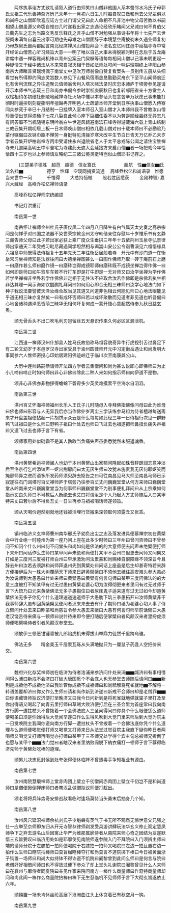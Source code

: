<!-- { "loadSidebar": true } -->
　　两序执事诣方丈致礼请叙入道行由师笑曰山僧非他国人系本蜀邻水冯氏子母郭氏父祖三代乐善持斋万历己未年十一月初六日生儿时每自叹曰做和尚去父兄辈俱以和尚呼之山僧即欣喜应诺方士过门谓父兄曰此人命相不凡非池中物父母苦教以书嗣相望山僧虽遵父命窃自惟曰几时遂我出家之志遇论经欣乐睹闻父兄诫曰何不肖伯父云衢先生之志为当路文秀反乐释氏之言乎山僧不对勉强从事诗书年将十七先严去世服阕未满每自喜云出家可期也先母难之山僧固辞于本境慧空庵披剃未久遇业师复初乃母族舅氏自两都回言南北经席禅风山僧投拜会下法名玄忆同住邑中延福寺寺中常开经论山僧苦心听习经旨大意一一明了唯以自己大事未得脱颖时时在念后于五龙庵讲席中遇一禅客雅尚机锋以青州公案云门屎橛等语每每相问山僧以己事未明更起一种疑情又于经中诸法从本来常自寂灭相于皆如法师处叩问一味讲理期终上华阳山参南宗大师睹普贤瑞境偶于南堂丈中见吹万师翁像自赞复看案头一贯别传五册从头细看觉有所得即约同志灵旨数人参见下山餐风宿雨恳恳勤勤买舟东下至平山闻师翁迁化有舍利流辉之异往造聚云值师翁舍利入塔次睹法录时庆忠本师庐于塔旁参见遂请开示本师书气志箴三目和尚亦书偈令参时崇祯庚辰秋日也复转邻阳省亲十方堂主人双松相约冬初结社酆陵地藏禅寺社火场中惟以本参话头在念苦辛万状虑己事未能打彻时时逼拶刻刻提撕明年擅越冉开明邑人士疏请本师开堂到日序执事山僧愿入侍寮同众参究于辛巳十月结制一日挂牌入室本师召入室山僧才入本师曰我不曾教汝山僧珍重便出觉得漆桶子七花八裂自此倾心座下巨细任委不以为劳逆顺经尝终无异志凡有问答靡不当机随锡东明吟翁白牛世道风鹤避南滨石峰寺得游藏海六载上青山结制三教云集开期叨居上板一日木师唤山僧曰相依几载山僧对曰十载本师曰不必勘验乃蒙付嘱偈曰衣钵巾瓶不惮劳一身挺特见清操岁寒未改平生节白日青天万亿乔乙未岁学者云集开炉柏岩禅寺丙申受请住永兴退院省老人于太平总戎陈公闻之请住宝胜禅寺未几逾梁高明王中军舍宅为寺建此无遮大会延接方来启山僧▆者一场把戏今年恰恰四十三岁也以上参师请友略纪二三诸公英灵挺特岂似山僧耶书记存之。

　　　(三楚弟子德胜　超范　超德　信女筤氏
　　　　　　超航　性▆信女▆氏法名挂▆
　　　　　德亨　性辉　空现同捐资流通
　高峰乔松亿和尚语录　惟愿当来世中一问
　　　千悟得
　　大总持恒植
　　般若胜因悉获
　　金刚种智)
嘉兴大藏经　高峰乔松亿禅师语录


　　高峰乔松亿禅师宗统编颂

　　书记灯洪重订

　　南岳第一世

　　南岳怀让禅师金州杜氏子唐仪凤二年四月八日降生有白气属天太史奏之高宗宗问是何祥乎对曰国之法器不染世荣宗敕金州太守韩偕亲往存慰年十岁惟乐书有玄静三藏告师父母曰此子若出家必获上乘广度众生垂拱三年年十五依荆州玉泉寺弘景律师出家通天二年受戒习毗尼藏遇同学坦然相与谒嵩山安公公令诣曹溪见六祖悟缘具六祖章中师既得法侍祖复十五年先天二年往衡岳居般若寺　开元中有沙门道一在衡岳常习坐禅师知是法器往问曰大德坐禅图甚么一曰图作佛师乃取一砖于庵前石上磨一曰磨作甚么师曰磨作镜一曰磨砖岂得成镜耶师曰磨砖既不成镜坐禅岂得作佛一曰如何即是师曰如牛驾车车若不行打车即是打牛即是一无对师又曰汝学坐禅为学作佛若学坐禅禅非坐卧若学作佛佛非定相于无住法不应取舍汝若作佛即是杀佛若执坐相非达其理一闻示诲如饮醍醐礼拜问曰如何用心即合无相三昧师曰汝学心地法门如下种子我说法要譬彼天泽汝缘合故当见其道又问道非色相云何能见师曰心地法眼能见乎道无相三昧亦复然矣一曰有成坏否师曰若以成坏聚散而见道者非见道也听吾偈曰心地舍诸种遇泽悉皆萌三昧华无相何坏复何成一蒙开悟心意超然侍奉九秋日益玄奥。

　　颂无骨舌头不出口吹毛利刃岂留丝五天悬识传来久何必区区漏泄机。

　　南岳第二世

　　江西道一禅师汉州什邡县人姓马氏故俗称马祖容貌奇异牛行虎视引舌过鼻足下有二轮文幼岁于本邑罗汉寺出家受具于渝州圆律师开元中习定衡岳遇让和尚发明大事同参六人惟师密授心印始居建阳佛迹岭迁于临川次至南康龚公山。

　　大历中连帅路嗣恭请师开法四方学者云集僧问和尚为甚么说即心即佛师曰为止小儿啼曰啼止时如何师曰非心非佛曰除此二种人来如何指示师曰向伊道不是物。

　　颂非心非佛亦非物拶得蟾蜍下碧霄多少英灵难摸索平空海水自滔滔。

　　南岳第三世

　　洪州百丈怀海禅师福州长乐人王氏子儿时随母入寺拜佛指佛像问母曰此为谁母曰佛也师曰形容与人无异我后亦当作佛丱岁离尘三学该练参马祖为侍者檀越每送斋来才开盘盖祖便拈起一片胡饼示众云是什么每每如此经三年一日侍祖行次见一群野鸭飞过祖曰是什么师曰野鸭子祖曰什处去也师曰飞过去也祖遂把师鼻扭负痛失声祖曰又道飞过去也师于言下有省。

　　颂师家用处似砒霜不是其人孰敢当负痛失声虽委悉犹然未服返魂香。

　　南岳第四世

　　洪州黄檗希运禅师闽人也幼于本州黄檗山出家额间隆起如珠音辞朗润志意冲淡后至洛京行乞吟添钵声一妪出荆扉问曰太无厌生师曰汝犹未施责我无厌何耶妪笑而掩扉师异之进而语多所发药师须臾辞去妪告之曰可往南昌见马大师至南昌马师已示寂遂往石门谒塔时百丈禅师庐于塔旁乃往参百丈丈问巍巍堂堂从何方来师曰巍巍堂堂从岭南来丈曰巍巍堂堂当为何事师曰巍巍堂堂不为别事便礼拜问曰从上宗乘如何指示丈良久师曰不可教后人断绝去也丈曰将谓汝是个人乃起入方丈师随后入曰某甲特来丈曰若尔后不得负吾丈一日举再参马祖被喝话师遂领旨。

　　颂从天喝价迥然别就地还钱被活埋行货搬来深领取何须露丑又张乖。

　　南岳第五世

　　镇州临济义玄禅师曹州南华邢氏子幼负出尘之志及落发进具便慕禅宗初在黄檗会中行业绝一时睦州为第一座乃问上座在此多少时师曰三年州曰曾问否师曰不曾参问不知问个什么州曰何不问堂头和尚如何是佛法的的大意师便去问声未绝檗便打师下来州曰问话作么生师曰某甲问声未绝和尚便打某甲不会州曰但更去问师又问檗又打如是三度问三度被打师白州曰早承激劝问法累蒙和尚赐棒自恨障缘不领深旨今且辞去州曰汝若去须辞和尚师拜退州先到黄檗处曰问话上座虽是后生却甚奇特若来辞方便接伊后为一株大树覆荫天下师来日辞黄檗檗曰不须他去祗往高安滩头参大愚必为汝说师到大愚愚曰什处来师曰黄檗愚曰黄檗有何言句师曰某甲三度问佛法的的大意三度被打不知某甲有过无过愚曰黄檗老婆心切为汝得彻更来者里问有过无过师于言下大悟乃曰元来黄檗佛法无多子愚搊住曰者尿床鬼子适来道有过无过如今却道黄檗佛法无多子你见个什么道理速道速道师于大愚肋下筑三拳愚拓开曰汝师黄檗非干我事师辞大愚却回黄檗檗见便问者汉来来去去有什了期师曰祗为老婆心切人事了侍立檗问什处去来曰昨蒙和尚慈旨令参大愚去来檗曰大愚有何言句师举前话檗曰大愚老汉饶舌待来痛与一顿师曰说什待来即今便打随后便掌檗曰者风颠汉来者里捋虎须师便喝檗唤侍者引者风颠汉参堂去。

　　颂放伊三顿恶钳锤番被儿郎陷虎机未得拔山举鼎力徒然千里跨乌骓。

　　佛法无多　　精金美玉千层褁瓦砾从头满地抛只为一厘鼠子药逢人空把价来交。

　　南岳第六世

　　魏府兴化存奖禅师初在临济为侍者洛浦来参济问什处来浦▆▆城济曰有事相借问得么浦曰新戒不会济曰打破大唐国觅个不会底人也无参堂去师随后请问曰▆▆新到是成褫他不成褫他济曰我谁管你成褫不成褫师曰和尚祗解将死雀就地▆不解将一转语盖覆却济曰你又作么生师曰请和尚作新到济遂曰新戒不会师曰却是老僧罪▆▆曰你语藏锋师拟议济便打至晚济又曰我今日问新到是将死雀就地弹就窠子里打及至你出得语又喝起了向青云里打师曰草贼大败济便打后在三圣会里为首座常曰我向南方行脚一遭拄杖头不曾拨着一个会佛法底人三圣闻得问曰你具个什么眼便恁么道师便喝圣曰须是你始得后大觉闻举遂曰作么生得风吹到大觉门里来师后到大觉为院主一日觉唤院主我闻你道向南方行脚一遭拄杖头不曾拨着一个会佛法底你凭个什么道理与么道师便喝觉便打师又喝觉又打师来日从法堂过觉召院主我直下疑你昨日者两喝师又喝觉又打师再喝觉亦打师曰某甲于三圣师兄处学得个宾主句总被师兄折倒了也愿与某甲个▆▆法门觉曰者瞎汉来者里纳败阙脱下衲衣痛打一顿师于言下荐得临济先师于黄檗处吃棒的道理。

　　颂男儿决志觅封侯到处夸张得便休临阵不曾遭毒手争知祖业有源由。

　　南岳第七世

　　汝州南院慧颙禅师上堂赤肉团上壁立千仞僧问赤肉团上壁立千仞岂不是和尚道师曰是僧便掀倒禅床师曰者瞎汉乱做僧拟议师便打趁出。

　　颂老将将兵阵势奇安排战敌看临时逢场莫恃当头勇末后抽身几个知。

　　南岳第八世

　　汝州风穴延沼禅师余杭刘氏子少魁礨有英气于书无所不观然无惊世意父兄强之仕一应举至京师即东归从开元寺智恭律师剃发受具游讲肆玩法华玄义修止观定慧夙师争下之弃去游名山后因寓止华严为维那属廓侍者从南院来师心奇之因结为友遂默悟三玄旨要叹曰临济用处如是耶廓使见南院师遂参院入门不拜院曰入门须辨主师曰端的请师分院于左膝拍一拍师便喝院于右膝拍一拍师又喝院曰左边一拍且置右边一拍作么生师曰瞎院拈棒师曰莫盲枷瞎棒夺打和尚莫言不道院掷下棒曰今日被黄面浙子钝置一场师曰和尚大似持钵不得诈道不饥院曰阇黎曾到此间么师曰是何言与院曰老僧好好相借问师曰也不得放过便下参众了却上堂头礼谢院曰阇黎曾见什么人来师曰在襄州与廓侍者同夏院曰亲见作家来院问南方一棒作么商量师曰作奇特商量师却问和尚此间一棒作么商量院拈棒曰棒下无生忍临机不见师师于言下大彻玄旨遂依止六年。

　　颂钝置一场未肯休丝纶高展下沧洲曲江头上休贪着已有秋空月一钩。

　　南岳第九世

